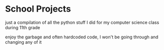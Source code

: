 # School Projects
just a compilation of all the python stuff I did for my computer science class during 11th grade

enjoy the garbage and often hardcoded code, I won't be going through and changing any of it
